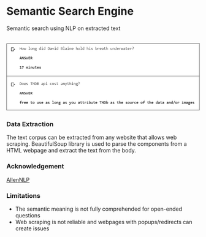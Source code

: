 # Semantic Search Engine
Semantic search using NLP on extracted text </br> </br>


![Error!](https://github.com/ushashwat/Semantic-Search-Engine/blob/master/queries.png) </br>


### Data Extraction
The text corpus can be extracted from any website that allows web scraping. BeautifulSoup library is used to parse the components from a HTML webpage and extract the text from the body. </br>


### Acknowledgement
[AllenNLP](https://github.com/allenai/allennlp) </br>


### Limitations
* The semantic meaning is not fully comprehended for open-ended questions
* Web scraping is not reliable and webpages with popups/redirects can create issues
